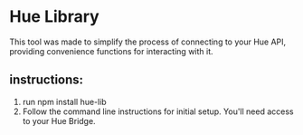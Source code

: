 # Hue Library

This tool was made to simplify the process of connecting to your Hue API, providing convenience functions for interacting with it.

## instructions:
1. run npm install hue-lib
2. Follow the command line instructions for initial setup.  You'll need access to your Hue Bridge.
